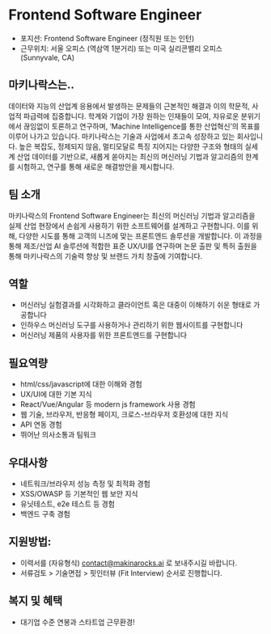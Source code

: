 # Frontend Software Engineer

- 포지션: Frontend Software Engineer (정직원 또는 인턴) 
- 근무위치: 서울 오피스 (역삼역 1분거리) 또는 미국 실리콘밸리 오피스 (Sunnyvale, CA) 

## 마키나락스는.. 

데이터와 지능의 산업계 응용에서 발생하는 문제들의 근본적인 해결과 이의 학문적, 사업적 파급력에 집중합니다. 학계와 기업이 가장 원하는 인재들이 모여, 자유로운 분위기에서 끊임없이 토론하고 연구하며, ‘Machine Intelligence를 통한 산업혁신’의 목표를 이루어 나가고 있습니다. 마키나락스는 기술과 사업에서 초고속 성장하고 있는 회사입니다. 높은 복잡도, 정제되지 않음, 멀티모달로 특징 지어지는 다양한 구조와 형태의 실세계 산업 데이터를 기반으로, 새롭게 쏟아지는 최신의 머신러닝 기법과 알고리즘의 한계를 시험하고, 연구를 통해 새로운 해결방안을 제시합니다.  

## 팀 소개 

마키나락스의 Frontend Software Engineer는 최신의 머신러닝 기법과 알고리즘을 실제 산업 현장에서 손쉽게 사용하기 위한 소프트웨어를 설계하고 구현합니다. 이를 위해, 다양한 시도를 통해 고객의 니즈에 맞는 프론트엔드 솔루션을 개발합니다. 이 과정을 통해 제조/산업 AI 솔루션에 적합한 표준 UX/UI를 연구하며 논문 출판 및 특허 출원을 통해 마키나락스의 기술력 향상 및 브랜드 가치 창출에 기여합니다.

## 역할 

- 머신러닝 실험결과를 시각화하고 클라이언트 혹은 대중이 이해하기 쉬운 형태로 가공합니다
- 인하우스 머신러닝 도구를 사용하거나 관리하기 위한 웹사이트를 구현합니다
- 머신러닝 제품의 사용자를 위한 프론트엔드를 구현합니다

## 필요역량 

- html/css/javascript에 대한 이해와 경험
- UX/UI에 대한 기본 지식
- React/Vue/Angular 등 modern js framework 사용 경험
- 웹 기술, 브라우저, 반응형 페이지, 크로스-브라우저 호환성에 대한 지식
- API 연동 경험
- 뛰어난 의사소통과 팀워크

## 우대사항

- 네트워크/브라우저 성능 측정 및 최적화 경험
- XSS/OWASP 등 기본적인 웹 보안 지식
- 유닛테스트, e2e 테스트 등 경험
- 백엔드 구축 경험

## 지원방법: 

- 이력서를 (자유형식) contact@makinarocks.ai 로 보내주시길 바랍니다. 
- 서류검토 > 기술면접 > 핏인터뷰 (Fit Interview) 순서로 진행합니다. 

## 복지 및 혜택 

- 대기업 수준 연봉과 스타트업 근무환경! 
